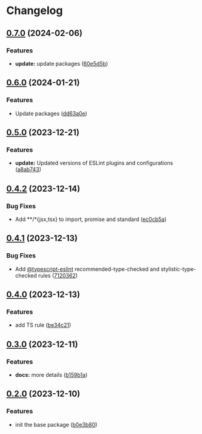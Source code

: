# Changelog

## [0.7.0](https://github.com/Pilaton/eslint-eco/compare/base-v0.6.0...base-v0.7.0) (2024-02-06)


### Features

* **update:** update packages ([60e5d5b](https://github.com/Pilaton/eslint-eco/commit/60e5d5b789c1ec137ad6bc3d1f2604ab8bf40fd3))

## [0.6.0](https://github.com/Pilaton/eslint-eco/compare/base-v0.5.0...base-v0.6.0) (2024-01-21)


### Features

* Update packages ([dd63a0e](https://github.com/Pilaton/eslint-eco/commit/dd63a0e70c153dea00205792d2ff2b7d8cbaab3a))

## [0.5.0](https://github.com/Pilaton/eslint-eco/compare/base-v0.4.2...base-v0.5.0) (2023-12-21)


### Features

* **update:** Updated versions of ESLint plugins and configurations ([a8ab743](https://github.com/Pilaton/eslint-eco/commit/a8ab74348f9941df4b7f3aa26d684d19bb2409db))

## [0.4.2](https://github.com/Pilaton/eslint-eco/compare/base-v0.4.1...base-v0.4.2) (2023-12-14)


### Bug Fixes

* Add **/*{jsx,tsx} to import, promise and standard ([ec0cb5a](https://github.com/Pilaton/eslint-eco/commit/ec0cb5aa9f174678a7fd1853b6b54d8ee15785bb))

## [0.4.1](https://github.com/Pilaton/eslint-eco/compare/base-v0.4.0...base-v0.4.1) (2023-12-13)


### Bug Fixes

* Add [@typescript-eslint](https://github.com/typescript-eslint) recommended-type-checked and stylistic-type-checked rules ([7120362](https://github.com/Pilaton/eslint-eco/commit/712036251c1670f848f830a63bb8cb6a008af409))

## [0.4.0](https://github.com/Pilaton/eslint-eco/compare/base-v0.3.0...base-v0.4.0) (2023-12-13)


### Features

* add TS rule ([be34c21](https://github.com/Pilaton/eslint-eco/commit/be34c212e0cc0da2566bc3990b0d51babec9ca59))

## [0.3.0](https://github.com/Pilaton/eslint-eco/compare/base-v0.2.0...base-v0.3.0) (2023-12-11)


### Features

* **docs:** more details ([b159b1a](https://github.com/Pilaton/eslint-eco/commit/b159b1a3db8cc1212c3d581fa0667aa0fa99f4a1))

## [0.2.0](https://github.com/Pilaton/eslint-eco/compare/base-v0.1.0...base-v0.2.0) (2023-12-10)


### Features

* init the base package ([b0e3b80](https://github.com/Pilaton/eslint-eco/commit/b0e3b80658d3b5593e77e0e14a73b85a388a6ec5))

